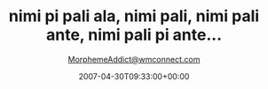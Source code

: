 ---
title: 'nimi pi pali ala, nimi pali, nimi pali ante, nimi pali pi ante...'
posts: 4
hash: 't738'
author: 'MorphemeAddict@wmconnect.com'
date: 2007-04-30T09:33:00+00:00
sources:
  - http://forums.tokipona.org/viewtopic.php%3Ft=738.html
---